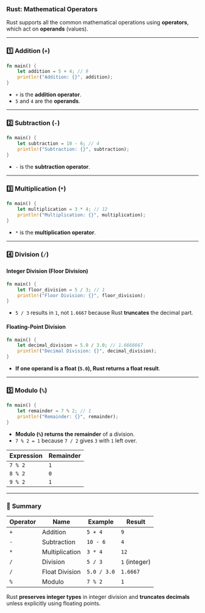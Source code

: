 ### Rust: Mathematical Operators

Rust supports all the common mathematical operations using **operators**, which act on **operands** (values).

---

### 1️⃣ **Addition (`+`)**
```rust
fn main() {
    let addition = 5 + 4; // 9
    println!("Addition: {}", addition);
}
```
- `+` is the **addition operator**.
- `5` and `4` are the **operands**.

---

### 2️⃣ **Subtraction (`-`)**
```rust
fn main() {
    let subtraction = 10 - 6; // 4
    println!("Subtraction: {}", subtraction);
}
```
- `-` is the **subtraction operator**.

---

### 3️⃣ **Multiplication (`*`)**
```rust
fn main() {
    let multiplication = 3 * 4; // 12
    println!("Multiplication: {}", multiplication);
}
```
- `*` is the **multiplication operator**.

---

### 4️⃣ **Division (`/`)**
#### **Integer Division (Floor Division)**
```rust
fn main() {
    let floor_division = 5 / 3; // 1
    println!("Floor Division: {}", floor_division);
}
```
- `5 / 3` results in `1`, not `1.6667` because Rust **truncates** the decimal part.

#### **Floating-Point Division**
```rust
fn main() {
    let decimal_division = 5.0 / 3.0; // 1.6666667
    println!("Decimal Division: {}", decimal_division);
}
```
- **If one operand is a float (`5.0`), Rust returns a float result**.

---

### 5️⃣ **Modulo (`%`)**
```rust
fn main() {
    let remainder = 7 % 2; // 1
    println!("Remainder: {}", remainder);
}
```
- **Modulo (`%`) returns the remainder** of a division.
- `7 % 2 = 1` because `7 / 2` gives `3` with `1` left over.

| Expression  | Remainder |
|------------|----------|
| `7 % 2`   | `1`      |
| `8 % 2`   | `0`      |
| `9 % 2`   | `1`      |

---

### 📌 **Summary**
| Operator | Name             | Example     | Result |
|----------|----------------|-------------|--------|
| `+`      | Addition        | `5 + 4`     | `9`    |
| `-`      | Subtraction     | `10 - 6`    | `4`    |
| `*`      | Multiplication  | `3 * 4`     | `12`   |
| `/`      | Division        | `5 / 3`     | `1` (integer) |
| `/`      | Float Division  | `5.0 / 3.0` | `1.6667` |
| `%`      | Modulo          | `7 % 2`     | `1`    |

Rust **preserves integer types** in integer division and **truncates decimals** unless explicitly using floating points.
